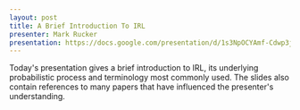 ```yaml
---
layout: post
title: A Brief Introduction To IRL 
presenter: Mark Rucker
presentation: https://docs.google.com/presentation/d/1s3NpOCYAmf-Cdwp3jmvu2ivr4VQwXLH1YeJHmZdVQEE/edit?usp=sharing
---
```

Today's presentation gives a brief introduction to IRL, its underlying probabilistic process and terminology most commonly used. The slides also contain references to many papers that have influenced the presenter's understanding.
